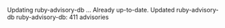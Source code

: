 Updating ruby-advisory-db ...
Already up-to-date.
Updated ruby-advisory-db
ruby-advisory-db: 411 advisories
